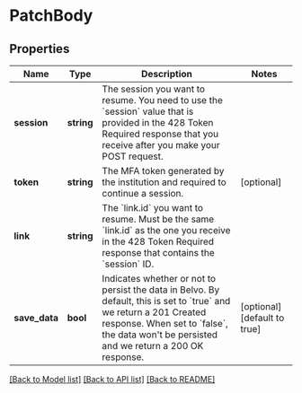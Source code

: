 # PatchBody

## Properties
Name | Type | Description | Notes
------------ | ------------- | ------------- | -------------
**session** | **string** | The session you want to resume. You need to use the &#x60;session&#x60; value that is provided in the 428 Token Required response that you receive after you make your POST request. | 
**token** | **string** | The MFA token generated by the institution and required to continue a session. | [optional] 
**link** | **string** | The &#x60;link.id&#x60; you want to resume. Must be the same &#x60;link.id&#x60; as the one you receive in the 428 Token Required response that contains the &#x60;session&#x60; ID. | 
**save_data** | **bool** | Indicates whether or not to persist the data in Belvo. By default, this is set to &#x60;true&#x60; and we return a 201 Created response.  When set to &#x60;false&#x60;, the data won&#x27;t be persisted and we return a 200 OK response. | [optional] [default to true]

[[Back to Model list]](../../README.md#documentation-for-models) [[Back to API list]](../../README.md#documentation-for-api-endpoints) [[Back to README]](../../README.md)

